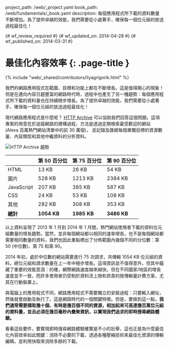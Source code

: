 project_path: /web/_project.yaml
book_path: /web/fundamentals/_book.yaml
description: 每個應用程式所下載的資料數量不斷增加。為了提供卓越的效能，我們需要從小處著手，確保每一個位元組的放送過程最佳化！

{# wf_review_required #}
{# wf_updated_on: 2014-04-28 #}
{# wf_published_on: 2014-03-31 #}

# 最佳化內容效率 {: .page-title }

{% include "web/_shared/contributors/ilyagrigorik.html" %}



我們的網路應用程式在範圍、目標和功能上都在不斷增長。這是值得開心的現象！ 但是在邁向內容日趨豐富的網路時代時，過程中也產生了另一種趨勢：每個應用程式所下載的資料量也在持續穩步增長。為了提供卓越的效能，我們需要從小處著手，確保每一個位元組的放送過程最佳化！


現代網路應用程式是什麼呢？ [HTTP Archive](http://httparchive.org/) 可以協助我們回答這個問題。這項專案的用意在於追蹤網路的建構過程，方法是透過定期檢索最受歡迎的網站 (Alexa 百萬熱門網站清單中的前 30 萬個)， 並記錄及匯總每個單獨目標的資源數量、內容類型和其他中繼資料的分析資料。

<img src="images/http-archive-trends.png" class="center" alt="HTTP Archive 趨勢">

<table class="mdl-data-table mdl-js-data-table">
<thead>
  <tr>
    <th></th>
    <th>第 50 百分位</th>
    <th>第 75 百分位</th>
    <th>第 90 百分位</th>
  </tr>
</thead>
<tr>
  <td data-th="類型">HTML</td>
  <td data-th="50%">13 KB</td>
  <td data-th="75%">26 KB</td>
  <td data-th="90%">54 KB</td>
</tr>
<tr>
  <td data-th="類型">圖片</td>
  <td data-th="50%">528 KB</td>
  <td data-th="75%">1213 KB</td>
  <td data-th="90%">2384 KB</td>
</tr>
<tr>
  <td data-th="類型">JavaScript</td>
  <td data-th="50%">207 KB</td>
  <td data-th="75%">385 KB</td>
  <td data-th="90%">587 KB</td>
</tr>
<tr>
  <td data-th="類型">CSS</td>
  <td data-th="50%">24 KB</td>
  <td data-th="75%">53 KB</td>
  <td data-th="90%">108 KB</td>
</tr>
<tr>
  <td data-th="類型">其他</td>
  <td data-th="50%">282 KB</td>
  <td data-th="75%">308 KB</td>
  <td data-th="90%">353 KB</td>
</tr>
<tr>
  <td data-th="類型"><strong>總計</strong></td>
  <td data-th="50%"><strong>1054 KB</strong></td>
  <td data-th="75%"><strong>1985 KB</strong></td>
  <td data-th="90%"><strong>3486 KB</strong></td>
</tr>
</table>

以上資料呈現了 2013 年 1 月到 2014 年 1 月間，熱門網站使用者下載的資料位元組數量的增長趨勢。當然，並非每個網站都以相同的速率增長，也不是每個網站都需要相同數量的資料，我們也因此重點標出了分佈範圍內幾個不同的分位數：第 50 (中位數)、第 75 和第 90。

2014 年初，處於中位數的網站需要進行 75 次請求，共傳輸 1054 KB 位元組的資料。總位元組和請求數量在上一年中穩步增長。這項資訊並不值得意外，但其中蘊藏了重要的效能意涵：的確，網際網路速度越來越快，但在不同國家/地區的增長速度並不一致，而許多使用者仍受制於資料流上限和昂貴的按傳輸量計費方案，尤其在行動裝置上。

與電腦上的應用程式不同，網路應用程式不需要獨立的安裝過程：只要輸入網址，然後就會啟動及執行了。這是網路時代的一個關鍵特徵。但是，要做到這一點，**我們通常需要擷取幾十個、有時是幾百個不同的資源，相加起來可高達幾百萬位元組的資料量，並且必須在幾百毫秒內彙聚資訊，以實現我們追求的即時搜尋網路體驗。**

看看這些要件，要實現即時搜尋網路體驗確實是不小的壯舉，這也正是為什麼最佳化內容效率如此關鍵：消除不必要的下載，透過各種壓縮技術來最佳化資源的傳輸編碼，並利用快取來消除多餘的下載。


